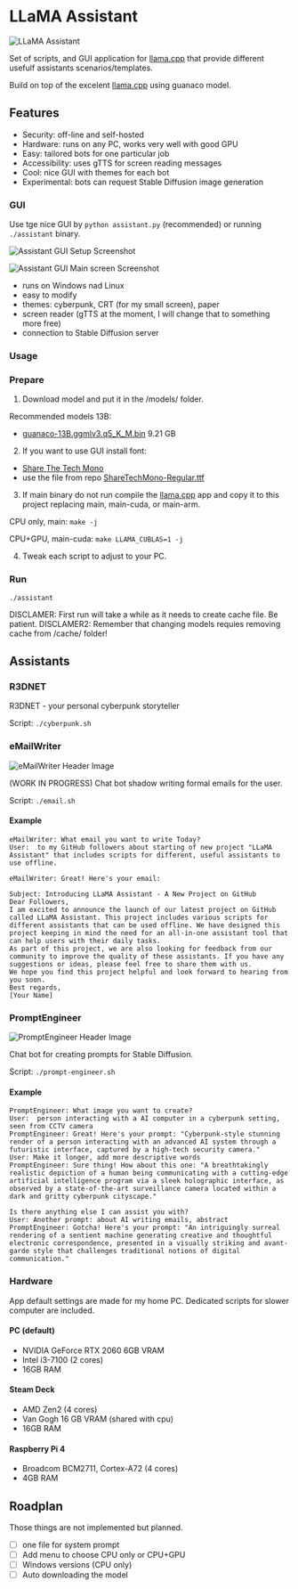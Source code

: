 # LLaMA Assistant
![LLaMA Assistant](llama-assistant.jpg)

Set of scripts, and GUI application for [llama.cpp](https://github.com/ggerganov/llama.cpp) that provide different usefulf assistants scenarios/templates.

Build on top of the excelent [llama.cpp](https://github.com/ggerganov/llama.cpp) using guanaco model.

## Features
- Security: off-line and self-hosted
- Hardware: runs on any PC, works very well with good GPU
- Easy: tailored bots for one particular job
- Accessibility: uses gTTS for screen reading messages
- Cool: nice GUI with themes for each bot
- Experimental: bots can request Stable Diffusion image generation

### GUI
Use tge nice GUI by ```python assistant.py``` (recommended) or running ```./assistant``` binary.

![Assistant GUI Setup Screenshot](assistant-setup.png)

![Assistant GUI Main screen Screenshot](assistant-main.png)

- runs on Windows nad Linux
- easy to modify
- themes: cyberpunk, CRT (for my small screen), paper
- screen reader (gTTS at the moment, I will change that to something more free)
- connection to Stable Diffusion server

### Usage
### Prepare

1. Download model and put it in the /models/ folder.

Recommended models 13B:
- [guanaco-13B.ggmlv3.q5_K_M.bin](https://huggingface.co/TheBloke/guanaco-13B-GGML/blob/main/guanaco-13B.ggmlv3.q5_K_M.bin) 9.21 GB

2. If you want to use GUI install font:
- [Share The Tech Mono](https://fonts.google.com/specimen/Share+Tech+Mono)
- use the file from repo [ShareTechMono-Regular.ttf](ShareTechMono-Regular.ttf)

3. If main binary do not run compile the [llama.cpp](https://github.com/ggerganov/llama.cpp) app and copy it to this project replacing main, main-cuda, or main-arm.

CPU only, main:
```make -j```

CPU+GPU, main-cuda:
```make LLAMA_CUBLAS=1 -j```

4. Tweak each script to adjust to your PC.

### Run
```./assistant```
   
DISCLAMER: First run will take a while as it needs to create cache file. Be patient.
DISCLAMER2: Remember that changing models requies removing cache from /cache/ folder!

## Assistants
### R3DNET
R3DNET - your personal cyberpunk storyteller

Script: `./cyberpunk.sh`

### eMailWriter
![eMailWriter Header Image](emailwriter.jpg)

(WORK IN PROGRESS) Chat bot shadow writing formal emails for the user.

Script: ```./email.sh```

#### Example
```
eMailWriter: What email you want to write Today?
User:  to my GitHub followers about starting of new project "LLaMA Assistant" that includes scripts for different, useful assistants to use offline.

eMailWriter: Great! Here's your email:

Subject: Introducing LLaMA Assistant - A New Project on GitHub
Dear Followers,
I am excited to announce the launch of our latest project on GitHub called LLaMA Assistant. This project includes various scripts for different assistants that can be used offline. We have designed this project keeping in mind the need for an all-in-one assistant tool that can help users with their daily tasks.
As part of this project, we are also looking for feedback from our community to improve the quality of these assistants. If you have any suggestions or ideas, please feel free to share them with us.
We hope you find this project helpful and look forward to hearing from you soon.
Best regards,
[Your Name]
```

### PromptEngineer
![PromptEngineer Header Image](prompt-engineer.jpg)

Chat bot for creating prompts for Stable Diffusion.

Script: ```./prompt-engineer.sh```

#### Example
```
PromptEngineer: What image you want to create?
User:  person interacting with a AI computer in a cyberpunk setting, seen from CCTV camera
PromptEngineer: Great! Here's your prompt: "Cyberpunk-style stunning render of a person interacting with an advanced AI system through a futuristic interface, captured by a high-tech security camera."
User: Make it longer, add more descriptive words
PromptEngineer: Sure thing! How about this one: "A breathtakingly realistic depiction of a human being communicating with a cutting-edge artificial intelligence program via a sleek holographic interface, as observed by a state-of-the-art surveillance camera located within a dark and gritty cyberpunk cityscape."

Is there anything else I can assist you with?
User: Another prompt: about AI writing emails, abstract
PromptEngineer: Gotcha! Here's your prompt: "An intriguingly surreal rendering of a sentient machine generating creative and thoughtful electronic correspondence, presented in a visually striking and avant-garde style that challenges traditional notions of digital communication."
```


### Hardware
App default settings are made for my home PC. Dedicated scripts for slower computer are included.

#### PC (default)
- NVIDIA GeForce RTX 2060 6GB VRAM
- Intel i3-7100 (2 cores)
- 16GB RAM

#### Steam Deck
- AMD Zen2 (4 cores)
- Van Gogh 16 GB VRAM (shared with cpu)
- 16GB RAM

#### Raspberry Pi 4
- Broadcom BCM2711, Cortex-A72 (4 cores)
- 4GB RAM

## Roadplan
Those things are not implemented but planned.
- [ ] one file for system prompt
- [ ] Add menu to choose CPU only or CPU+GPU
- [ ] Windows versions (CPU only)
- [ ] Auto downloading the model
